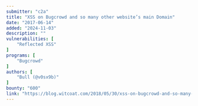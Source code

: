 ```yaml
---
submitter: "c2a"
title: "XSS on Bugcrowd and so many other website’s main Domain"
date: "2017-06-14"
added: "2024-11-03"
description: ""
vulnerabilities: [
    "Reflected XSS"
]
programs: [
    "Bugcrowd"
]
authors: [
    "Bull (@v0sx9b)"
]
bounty: "600"
link: "https://blog.witcoat.com/2018/05/30/xss-on-bugcrowd-and-so-many-other-websites-main-domain/"
---
```




